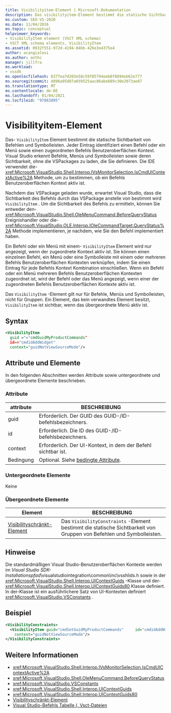 ```yaml
---
title: Visibilityitem-Element | Microsoft-Dokumentation
description: Das visibilityitem-Element bestimmt die statische Sichtbarkeit von Befehlen und Symbolleisten. Einträge identifizieren einen Befehl oder ein Menü und einen zugeordneten Befehls Benutzeroberflächen Kontext.
ms.custom: SEO-VS-2020
ms.date: 11/04/2016
ms.topic: conceptual
helpviewer_keywords:
- VisibilityItem element (VSCT XML schema)
- VSCT XML schema elements, VisibilityItem
ms.assetid: 0932f551-972d-4194-84bb-426e3e4375e4
author: acangialosi
ms.author: anthc
manager: jillfra
ms.workload:
- vssdk
ms.openlocfilehash: 637fea7d203e58c59f85794eeb0f8894eb62e777
ms.sourcegitcommit: dd96a95d87a039525aac86abe689c30e2073ae87
ms.translationtype: MT
ms.contentlocale: de-DE
ms.lasthandoff: 01/04/2021
ms.locfileid: "97863895"
---
```

# <a name="visibilityitem-element"></a>Visibilityitem-Element
Das- `VisibilityItem` Element bestimmt die statische Sichtbarkeit von Befehlen und Symbolleisten. Jeder Eintrag identifiziert einen Befehl oder ein Menü sowie einen zugeordneten Befehls Benutzeroberflächen Kontext. Visual Studio erkennt Befehle, Menüs und Symbolleisten sowie deren Sichtbarkeit, ohne die VSPackages zu laden, die Sie definieren. Die IDE verwendet die- <xref:Microsoft.VisualStudio.Shell.Interop.IVsMonitorSelection.IsCmdUIContextActive%2A> Methode, um zu bestimmen, ob ein Befehls Benutzeroberflächen Kontext aktiv ist.

 Nachdem das VSPackage geladen wurde, erwartet Visual Studio, dass die Sichtbarkeit des Befehls durch das VSPackage anstelle von bestimmt wird `VisibilityItem` . Um die Sichtbarkeit des Befehls zu ermitteln, können Sie entweder den- <xref:Microsoft.VisualStudio.Shell.OleMenuCommand.BeforeQueryStatus> Ereignishandler oder die- <xref:Microsoft.VisualStudio.OLE.Interop.IOleCommandTarget.QueryStatus%2A> Methode implementieren, je nachdem, wie Sie den Befehl implementiert haben.

 Ein Befehl oder ein Menü mit einem- `VisibilityItem` Element wird nur angezeigt, wenn der zugeordnete Kontext aktiv ist. Sie können einen einzelnen Befehl, ein Menü oder eine Symbolleiste mit einem oder mehreren Befehls Benutzeroberflächen Kontexten verknüpfen, indem Sie einen Eintrag für jede Befehls Kontext Kombination einschließen. Wenn ein Befehl oder ein Menü mehreren Befehls Benutzeroberflächen Kontexten zugeordnet ist, wird der Befehl oder das Menü angezeigt, wenn einer der zugeordneten Befehls Benutzeroberflächen Kontexte aktiv ist.

 Das `VisibilityItem` -Element gilt nur für Befehle, Menüs und Symbolleisten, nicht für Gruppen. Ein Element, das kein verwandtes Element besitzt, `VisibilityItem` ist sichtbar, wenn das übergeordnete Menü aktiv ist.

## <a name="syntax"></a>Syntax

```xml
<VisibilityItem
  guid ="="cmdGuidMyProductCommands"
  id=="cmdidAddWidget"
  context="guidNotViewSourceMode"/>
```

## <a name="attributes-and-elements"></a>Attribute und Elemente
 In den folgenden Abschnitten werden Attribute sowie untergeordnete und übergeordnete Elemente beschrieben.

### <a name="attributes"></a>Attribute

|attribute|BESCHREIBUNG|
|---------------|-----------------|
|guid|Erforderlich. Der GUID des GUID-/ID-befehlsbezeichners.|
|id|Erforderlich. Die ID des GUID-/ID-befehlsbezeichners.|
|context|Erforderlich. Der UI-Kontext, in dem der Befehl sichtbar ist.|
|Bedingung|Optional. Siehe [bedingte Attribute](../extensibility/vsct-xml-schema-conditional-attributes.md).|

### <a name="child-elements"></a>Untergeordnete Elemente
 Keine

### <a name="parent-elements"></a>Übergeordnete Elemente

|Element|BESCHREIBUNG|
|-------------|-----------------|
|[Visibilityschränkt-Element](../extensibility/visibilityconstraints-element.md)|Das `VisibilityConstraints` -Element bestimmt die statische Sichtbarkeit von Gruppen von Befehlen und Symbolleisten.|

## <a name="remarks"></a>Hinweise
 Die standardmäßigen Visual Studio-Benutzeroberflächen Kontexte werden im *Visual Studio SDK-Installationspfad*\visualstudiointegration\common\inc\vsshlids.h sowie in der <xref:Microsoft.VisualStudio.Shell.Interop.UIContextGuids> -Klasse und der- <xref:Microsoft.VisualStudio.Shell.Interop.UIContextGuids80> Klasse definiert. In der-Klasse ist ein ausführlichere Satz von UI-Kontexten definiert <xref:Microsoft.VisualStudio.VSConstants> .

## <a name="example"></a>Beispiel

```xml
<VisibilityConstraints>
  <VisibilityItem guid="cmdSetGuidMyProductCommands"     id="cmdidAddWidget"
    context="guidNotViewSourceMode"/>
</VisibilityConstraints>
```

## <a name="see-also"></a>Weitere Informationen
- <xref:Microsoft.VisualStudio.Shell.Interop.IVsMonitorSelection.IsCmdUIContextActive%2A>
- <xref:Microsoft.VisualStudio.Shell.OleMenuCommand.BeforeQueryStatus>
- <xref:Microsoft.VisualStudio.VSConstants>
- <xref:Microsoft.VisualStudio.Shell.Interop.UIContextGuids>
- <xref:Microsoft.VisualStudio.Shell.Interop.UIContextGuids80>
- [Visibilityschränkt-Element](../extensibility/visibilityconstraints-element.md)
- [Visual Studio-Befehls Tabelle (. Vsct-Dateien](../extensibility/internals/visual-studio-command-table-dot-vsct-files.md)
